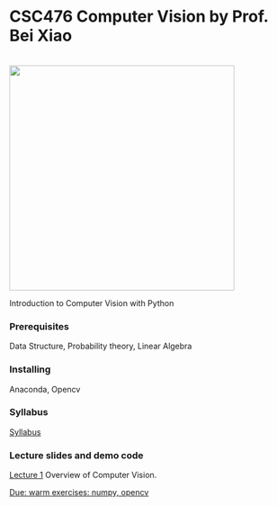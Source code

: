 # CSC476 Computer Vision by Prof. Bei Xiao

<br>
<img src="https://venturebeat.com/wp-content/uploads/2017/01/computer-vision.jpg?fit=2048%2C1281&strip=all" width="400"/>
<br>

Introduction to Computer Vision with Python

### Prerequisites
Data Structure, Probability theory, Linear Algebra

### Installing

Anaconda, Opencv

### Syllabus

<p><a href="https://github.com/fruittree/CSC476ComputerVision/blob/master/CSC476_Syllabus_Xiao_2019S.pdf">Syllabus</a> </p> 

### Lecture slides and demo code


<div><a href="https://github.com/fruittree/CSC476ComputerVision/blob/master/Lecture1.pdf">Lecture 1</a>  Overview of Computer Vision.

<p> <a href="https://github.com/fruittree/CSC476ComputerVision/blob/master/Warmup.pdf">Due: warm exercises: numpy, opencv</a></p>

</div> 

